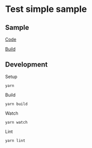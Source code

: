 # Test simple sample

## Sample
[Code](src/index.ts)

[Build](https://antonovsergey2211.github.io/jeng/samples/text-advanced/build/)

## Development
Setup
```shell
yarn
```
Build
```shell
yarn build
```
Watch
```shell
yarn watch
```
Lint
```shell
yarn lint
```

